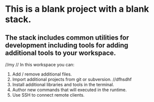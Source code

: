 # This is a blank project with a blank stack. 

## The stack includes common utilities for development including tools for adding additional tools to your workspace.
//my
//
In this workspace you can:

1. Add / remove additional files.
2. Import additional projects from git or subversion.
//dfhsdhf
3. Install additional libraries and tools in the terminal.
4. Author new commands that will executed in the runtime.
5. Use SSH to connect remote clients.
